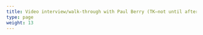 ```yaml
---
title: Video interview/walk-through with Paul Berry (TK—not until after the symposium/Quire launch)
type: page
weight: 13
---
```

